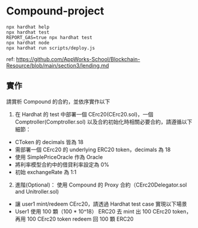 # Compound-project

```shell
npx hardhat help
npx hardhat test
REPORT_GAS=true npx hardhat test
npx hardhat node
npx hardhat run scripts/deploy.js
```

ref: https://github.com/AppWorks-School/Blockchain-Resource/blob/main/section3/lending.md

## 實作

請賞析 Compound 的合約，並依序實作以下

1. 在 Hardhat 的 test 中部署一個 CErc20(CErc20.sol)，一個 Comptroller(Comptroller.sol) 以及合約初始化時相關必要合約，請遵循以下細節：
- CToken 的 decimals 皆為 18
- 需部署一個 CErc20 的 underlying ERC20 token，decimals 為 18
- 使用 SimplePriceOracle 作為 Oracle
- 將利率模型合約中的借貸利率設定為 0%
- 初始 exchangeRate 為 1:1
2. 進階(Optional)： 使用 Compound 的 Proxy 合約（CErc20Delegator.sol and Unitroller.sol)
- 讓 user1 mint/redeem CErc20，請透過 Hardhat test case 實現以下場景
- User1 使用 100 顆（100 * 10^18） ERC20 去 mint 出 100 CErc20 token，再用 100 CErc20 token redeem 回 100 顆 ERC20